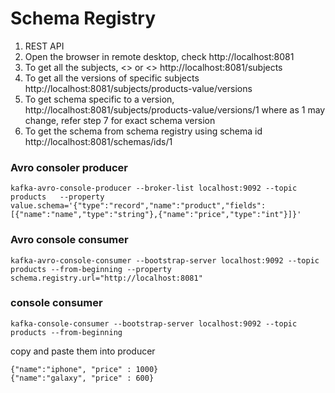 # Schema Registry

1. REST API
5. Open the browser in remote desktop, check http://localhost:8081
6. To get all the subjects, <<TOPICNAME-key>> or <<TOPICNAME-value>> http://localhost:8081/subjects
7. To get all the versions of specific subjects http://localhost:8081/subjects/products-value/versions
8. To get schema specific to a version, http://localhost:8081/subjects/products-value/versions/1    where as 1 may change, refer step 7 for exact schema version
8. To get the schema from schema registry using schema id  http://localhost:8081/schemas/ids/1

  
### Avro consoler producer
  
  ```
  kafka-avro-console-producer --broker-list localhost:9092 --topic products   --property value.schema='{"type":"record","name":"product","fields":[{"name":"name","type":"string"},{"name":"price","type":"int"}]}'

  ```
  
### Avro console consumer

 ```
 kafka-avro-console-consumer --bootstrap-server localhost:9092 --topic products --from-beginning --property schema.registry.url="http://localhost:8081"
  ```
  

  ###   console consumer

 ```
 kafka-console-consumer --bootstrap-server localhost:9092 --topic products --from-beginning  
  ```
  

  copy and paste them into producer
  
```
{"name":"iphone", "price" : 1000}
{"name":"galaxy", "price" : 600}
  
```
